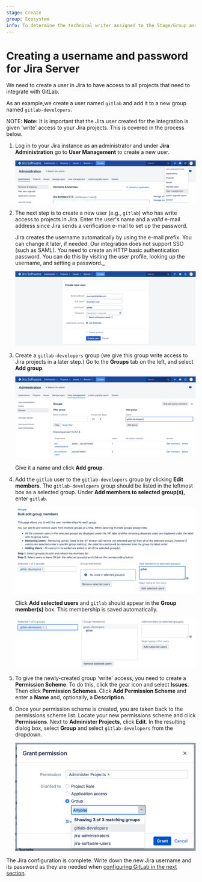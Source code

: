 ```yaml
---
stage: Create
group: Ecosystem
info: To determine the technical writer assigned to the Stage/Group associated with this page, see https://about.gitlab.com/handbook/engineering/ux/technical-writing/#designated-technical-writers
---
```


# Creating a username and password for Jira Server

We need to create a user in Jira to have access to all projects that need to integrate with GitLab.

As an example,we create a user named `gitlab` and add it to a new group
named `gitlab-developers`.

NOTE: **Note:**
It is important that the Jira user created for the integration is given 'write'
access to your Jira projects. This is covered in the process below.

1. Log in to your Jira instance as an administrator and under **Jira Administration**
   go to **User Management** to create a new user.

   ![Jira user management link](img/jira_user_management_link.png)

1. The next step is to create a new user (e.g., `gitlab`) who has write access
   to projects in Jira. Enter the user's name and a _valid_ e-mail address
   since Jira sends a verification e-mail to set up the password.
   
   Jira creates the username automatically by using the e-mail
   prefix. You can change it later, if needed. Our integration does not support SSO (such as SAML). You
   need to create an HTTP basic authentication password. You can do this by visiting the user
   profile, looking up the username, and setting a password._

   ![Jira create new user](img/jira_create_new_user.png)

1. Create a `gitlab-developers` group (we give this group write access to Jira
   projects in a later step.) Go to the **Groups** tab on the left, and select **Add group**.

   ![Jira create new user](img/jira_create_new_group.png)

   Give it a name and click **Add group**.

1. Add the `gitlab` user to the `gitlab-developers` group by clicking **Edit members**.
   The `gitlab-developers` group should be listed in the leftmost box as a selected group.
   Under **Add members to selected group(s)**, enter `gitlab`.

   ![Jira add user to group](img/jira_add_user_to_group.png)

   Click **Add selected users** and `gitlab` should appear in the **Group member(s)** box.
   This membership is saved automatically.

   ![Jira added user to group](img/jira_added_user_to_group.png)

1. To give the newly-created group 'write' access, you need to create a **Permission Scheme**.
   To do this, click the gear icon and select **Issues**. Then click **Permission Schemes**.
   Click **Add Permission Scheme** and enter a **Name** and, optionally, a **Description**.

1. Once your permission scheme is created, you are taken back to the permissions scheme list.
   Locate your new permissions scheme and click **Permissions**. Next to **Administer Projects**,
   click **Edit**. In the resulting dialog box, select **Group** and select `gitlab-developers`
   from the dropdown.

   ![Jira group access](img/jira_group_access.png)

The Jira configuration is complete. Write down the new Jira username and its
password as they are needed when [configuring GitLab in the next section](jira.md#configuring-gitlab).

